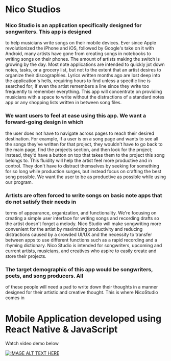 # Nico Studios

### Nico Studio is an application specifically designed for songwriters. This app is designed
to help musicians write songs on their mobile devices. Ever since Apple revolutionized the
iPhone and iOS, followed by Google's take on it with Android, many artists have gone from
creating songs in notebooks to writing songs on their phones. The amount of artists making the
switch is growing by the day. Most note applications are intended to quickly jot down notes,
tasks, or a grocery list, but not to the extent that an artist desires to organize their discographies.
Lyrics written months ago are lost deep into the application's hells, requiring hours to find unless
a specific line is searched for; if even the artist remembers a line since they write too frequently
to remember everything. This app will concentrate on providing musicians with a space to write
without the distractions of a standard notes app or any shopping lists written in between song
files.

### We want users to feel at ease using this app. We want a forward-going design in which
the user does not have to navigate across pages to reach their desired destination. For example, if
a user is on a song page and wants to see all the songs they've written for that project, they
wouldn't have to go back to the main page, find the projects section, and then look for the
project; instead, they'd have a button on top that takes them to the project this song belongs to.
This fluidity will help the artist feel more productive and in control. They don't have to distract
themselves by seeking for something for so long while production surges, but instead focus on
crafting the best song possible. We want the user to be as productive as possible while using our
program.

### Artists are often forced to write songs on basic note apps that do not satisfy their needs in
terms of appearance, organization, and functionality. We're focusing on creating a simple user
interface for writing songs and recording drafts so the artist doesn't forget a melody. Nico Studio
will make songwriting more convenient for the artist by maximizing productivity and reducing
distractions caused by a crowded UI/UX and the necessity to transfer between apps to use
different functions such as a rapid recording and a rhyming dictionary. Nico Studio is intended
for songwriters, upcoming and current artists, musicians, and creatives who aspire to easily
create and store their projects.

### The target demographic of this app would be songwriters, poets, and song producers. All
of these people will need a pad to write down their thoughts in a manner designed for their
artistic and creative thought. This is where NicoStudio comes in


# Mobile Application developed using React Native & JavaScript

Watch video demo below

[![IMAGE ALT TEXT HERE](https://img.youtube.com/vi/9BfGS0LCPtk/0.jpg)](https://www.youtube.com/watch?v=9BfGS0LCPtk)

